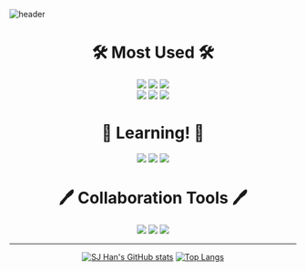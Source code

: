 ![header](https://capsule-render.vercel.app/api?type=waving&color=gradient&height=300&section=header&text=SJ%20Han&FontSize=60&desc=FE%20Developer&descSize=20)
<div align="center">
  <h1>🛠 Most Used 🛠</h1>
</div>
<div align="center">
   <img src="https://img.shields.io/badge/JavaScript-F7DF1E?style=flat&logo=JavaScript&logoColor=white"/>
  <img src="https://img.shields.io/badge/HTML5-E34F26?style=flat&logo=HTML5&logoColor=white"/>
  <img src="https://img.shields.io/badge/CSS3-1572B6?style=flat&logo=CSS3&logoColor=white"/>
</div>
<div align="center">
  <img src="https://img.shields.io/badge/React-61DAFB?style=flat&logo=React&logoColor=white"/>
  <img src="https://img.shields.io/badge/Recoil-3578E5?style=flat&logo=Recoil&logoColor=white"/>
  <img src="https://img.shields.io/badge/styled-components-DB7093?style=flat&logo=styled-components&logoColor=white"/>
</div>

<div align="center">
  <h1>🏃 Learning! 🏃</h1>
</div>
<div align="center">
  <img src="https://img.shields.io/badge/TypeScript-3178C6?style=flat&logo=TypeScript&logoColor=white"/>
  <img src="https://img.shields.io/badge/TailwindCSS-06B6D4?style=flat&logo=TailwindCSS&logoColor=white"/>
  <img src="https://img.shields.io/badge/Redux-764ABC?style=flat&logo=Redux&logoColor=white"/>
</div>
<div align="center">
  <h1>🖊 Collaboration Tools 🖊</h1>
</div>
<div align="center">
  <img src="https://img.shields.io/badge/Githun-181717?style=flat&logo=Github&logoColor=white"/>
  <img src="https://img.shields.io/badge/Notion-000000?style=flat&logo=Notion&logoColor=white"/>
  <img src="https://img.shields.io/badge/Figma-F24E1E?style=flat&logo=Figma&logoColor=white"/>
</div>
<hr>
<div align="center">
  
[![SJ Han's GitHub stats](https://github-readme-stats.vercel.app/api?username=stat1202&theme=flag-india)](https://github.com/anuraghazra/github-readme-stats)
[![Top Langs](https://github-readme-stats.vercel.app/api/top-langs/?username=stat1202&layout=donut)](https://github.com/anuraghazra/github-readme-stats)

</div>
<div align="center">
</div>

<!--
**stat1202/stat1202** is a ✨ _special_ ✨ repository because its `README.md` (this file) appears on your GitHub profile.

Here are some ideas to get you started:

- 🔭 I’m currently working on ...
- 🌱 I’m currently learning ...
- 👯 I’m looking to collaborate on ...
- 🤔 I’m looking for help with ...
- 💬 Ask me about ...
- 📫 How to reach me: ...
- 😄 Pronouns: ...
- ⚡ Fun fact: ...
-->

